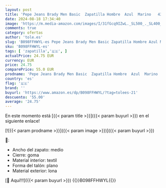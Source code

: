 ```yaml
---
layout: post
title: 'Pepe Jeans Brady Men Basic  Zapatilla Hombre  Azul  Marino   43 EU'
date: 2024-08-18 17:34:40
image: 'https://m.media-amazon.com/images/I/31fGcq9IZwL._SL500_._SL400_.jpg'
comments: true
category: ofertas
author: 'tole.es'
slug: 'B098FFHWYL-es Pepe Jeans Brady Men Basic Zapatilla Hombre Azul Marino 43 EU'
sku: 'B098FFHWYL-es'
tags: [ 'zapatilla','🇪🇸', ]
actualPrice: 24.75 EUR
currency: EUR
price: 24.75
comparePrice: 55.0 EUR
prodname: 'Pepe Jeans Brady Men Basic  Zapatilla Hombre  Azul  Marino   43 EU'
country: 'es'
flag: '🇪🇸'
brand: ''
buyurl: 'https://www.amazon.es/dp/B098FFHWYL/?tag=tolees-21'
descuento: '55.00'
average: '24.75'
---
```


En este momento está [{{< param title >}}]({{< param buyurl >}}) en el siguiente enlace!

[![{{< param prodname >}}]({{< param image >}})]({{< param buyurl >}})

🔎:

- Ancho del zapato: medio
- Cierre: goma
- Material interior: textil
- Forma del talón: plano
- Material exterior: lona

[🛒 Aquí!!!]({{< param buyurl >}})
{{<world>}}B098FFHWYL{{</world>}}
